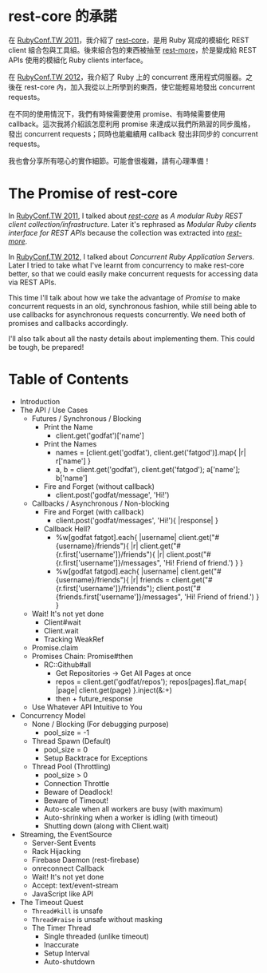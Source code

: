 
# rest-core 的承諾

在 [RubyConf.TW 2011][]，我介紹了 [rest-core][]，是用 Ruby 寫成的模組化 REST
client 組合包與工具組。後來組合包的東西被抽至 [rest-more][]，於是變成給 REST APIs 使用的模組化 Ruby clients interface。

在 [RubyConf.TW 2012][]，我介紹了 Ruby 上的 concurrent 應用程式伺服器。之後在 rest-core 內，加入我從以上所學到的東西，使它能輕易地發出 concurrent requests。

在不同的使用情況下，我們有時候需要使用 promise、有時候需要使用
callback。這次我將介紹該怎麼利用 promise 來達成以我們所熟習的同步風格，發出
concurrent requests；同時也能繼續用 callback 發出非同步的 concurrent requests。

我也會分享所有噁心的實作細節。可能會很複雜，請有心理準備！

# The Promise of rest-core

In [RubyConf.TW 2011][], I talked about *[rest-core][]* as
_A modular Ruby REST client collection/infrastructure_.
Later it's rephrased as _Modular Ruby clients interface for REST APIs_
because the collection was extracted into *[rest-more][]*.

In [RubyConf.TW 2012][], I talked about _Concurrent Ruby Application Servers_.
Later I tried to take what I've learnt from concurrency to make rest-core
better, so that we could easily make concurrent requests for accessing
data via REST APIs.

This time I'll talk about how we take the advantage of *Promise* to make
concurrent requests in an old, synchronous fashion, while still being able to
use callbacks for asynchronous requests concurrently. We need both of promises
and callbacks accordingly.

I'll also talk about all the nasty details about implementing them.
This could be tough, be prepared!

[rest-core]: https://github.com/godfat/rest-core
[rest-more]: https://github.com/godfat/rest-more
[RubyConf.TW 2011]: http://rubyconf.tw/2011/#6
[RubyConf.TW 2012]: http://rubyconf.tw/2012/

# Table of Contents

- Introduction
- The API / Use Cases
  * Futures / Synchronous / Blocking
    - Print the Name
      * client.get('godfat')['name']
    - Print the Names
      * names = [client.get('godfat'), client.get('fatgod')].map{ |r| r['name'] }
      * a, b = client.get('godfat'), client.get('fatgod'); a['name']; b['name']
    - Fire and Forget (without callback)
      * client.post('godfat/message', 'Hi!')
  * Callbacks / Asynchronous / Non-blocking
    - Fire and Forget (with callback)
      * client.post('godfat/messages', 'Hi!'){ |response| }
    - Callback Hell?
      * %w[godfat fatgot].each{ |username| client.get("#{username}/friends"){ |r| client.get("#{r.first['username']}/friends"){ |r| client.post("#{r.first['username']}/messages", 'Hi! Friend of friend.') } }
      * %w[godfat fatgod].each{ |username| client.get("#{username}/friends"){ |r| friends = client.get("#{r.first['username']}/friends"); client.post("#{friends.first['username']}/messages", 'Hi! Friend of friend.') } }
  * Wait! It's not yet done
    - Client#wait
    - Client.wait
    - Tracking WeakRef
  * Promise.claim
  * Promises Chain: Promise#then
    - RC::Github#all
      * Get Repositories -> Get All Pages at once
      * repos = client.get('godfat/repos'); repos[pages].flat_map{ |page| client.get(page) }.inject(&:+)
      * then + future_response
  * Use Whatever API Intuitive to You
- Concurrency Model
  * None / Blocking (For debugging purpose)
    - pool_size = -1
  * Thread Spawn (Default)
    - pool_size = 0
    - Setup Backtrace for Exceptions
  * Thread Pool (Throttling)
    - pool_size > 0
    - Connection Throttle
    - Beware of Deadlock!
    - Beware of Timeout!
    - Auto-scale when all workers are busy (with maximum)
    - Auto-shrinking when a worker is idling (with timeout)
    - Shutting down (along with Client.wait)
- Streaming, the EventSource
  * Server-Sent Events
  * Rack Hijacking
  * Firebase Daemon (rest-firebase)
  * onreconnect Callback
  * Wait! It's not yet done
  * Accept: text/event-stream
  * JavaScript like API
- The Timeout Quest
  * `Thread#kill` is unsafe
  * `Thread#raise` is unsafe without masking
  * The Timer Thread
    - Single threaded (unlike timeout)
    - Inaccurate
    - Setup Interval
    - Auto-shutdown
